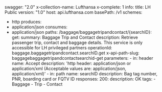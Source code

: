 swagger: "2.0"
x-collection-name: Lufthansa
x-complete: 1
info:
  title: LH Public
  version: "1.0"
host: api.lufthansa.com
basePath: /v1
schemes:
- http
produces:
- application/json
consumes:
- application/json
paths:
  /baggage/baggagetripandcontact/{searchID}:
    get:
      summary: Baggage Trip and Contact
      description: Retrieve passenger trip, contact and baggage details. This service
        is only accessible for LH privileged partners
      operationId: baggage.baggagetripandcontact.searchID.get
      x-api-path-slug: baggagebaggagetripandcontactsearchid-get
      parameters:
      - in: header
        name: Accept
        description: 'http header: application/json or application/xml (Acceptable
          values are: application/json, application/xml)'
      - in: path
        name: searchID
        description: Bag tag number, PNR, boarding card or FQTV ID
      responses:
        200:
          description: OK
      tags:
      - Baggage
      - Trip
      - Contact